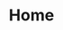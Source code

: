 ---
layout: home

title: Home
titleTemplate: 星露谷物语使用文档

hero:
  name: 星露谷物语
  text: 星露谷物语使用文档
  tagline: 一个不太正经也不严谨的教程
  image:
    src: /logo.png
    alt: 星露谷物语logo
  actions:
    - theme: brand
      text: 开始💡
      link: /guide/online
    - theme: alt
      text: Github🌱
      link: https://github.com/codersyn

features:
  - icon: ⚡️
    title: 帮助萌新解决不会安装，不会替换等上古难题
    details: 都说了点这里！脑子呢！脑子呢！？
  - icon: 📝
    title: 大概会激发起萌新的学习激情
    details: 看到你们这么好学，吾心甚慰啊..
  - icon: 🛠️
    title: 或许会加入一些稍微复杂一点的操作
    details: 什么？1+1你都会了，解个方程还不会解？
---